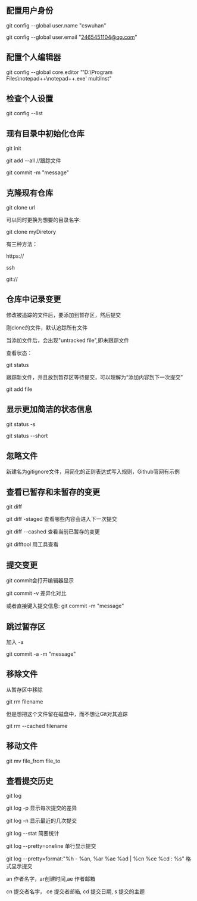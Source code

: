 ## 配置用户身份

git config --global user.name "cswuhan"

git config --global user.email "2465451104@qq.com"

## 配置个人编辑器

git config --global core.editor "'D:\Program Files\notepad++\notepad++.exe' multiInst"

## 检查个人设置

git config --list

## 现有目录中初始化仓库

git init

git add --all //跟踪文件

git commit -m "message"

## 克隆现有仓库

git clone url 

可以同时更换为想要的目录名字:

git clone myDiretory

有三种方法：

https://

ssh

git://

## 仓库中记录变更

修改被追踪的文件后，要添加到暂存区，然后提交

刚clone的文件，默认追踪所有文件

当添加文件后，会出现"untracked file",即未跟踪文件

查看状态：

git status

跟踪新文件，并且放到暂存区等待提交，可以理解为“添加内容到下一次提交”

git add file



## 显示更加简洁的状态信息

git status -s

git status --short

## 忽略文件

新建名为gitignore文件，用简化的正则表达式写入规则，Github官网有示例

## 查看已暂存和未暂存的变更

git diff

git diff -staged 查看哪些内容会进入下一次提交

git diff --cashed 查看当前已暂存的变更

git difftool 用工具查看

## 提交变更

git commit会打开编辑器显示

git commit -v 差异化对比

或者直接键入提交信息: git commit -m "message"

## 跳过暂存区

加入 -a

git commit -a -m "message"

## 移除文件

从暂存区中移除

git rm filename

但是想把这个文件留在磁盘中，而不想让Git对其追踪

git rm --cached filename

## 移动文件

git mv file_from file_to

## 查看提交历史

git log

git log -p 显示每次提交的差异

git log -n 显示最近的几次提交

git log --stat 简要统计

git log --pretty=oneline 单行显示提交

git log --pretty=format:"%h - %an, %ar %ae %ad | %cn %ce %cd : %s"  格式显示提交

an 作者名字，ar创建时间,ae 作者邮箱

cn 提交者名字， ce 提交者邮箱, cd 提交日期, s 提交的主题







